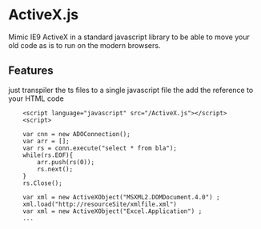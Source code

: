 # ActiveX.js
Mimic IE9 ActiveX in a standard javascript library to be able to move your old code as is to run on the modern browsers.
## Features
just transpiler the ts files to a single javascript file the add the reference to your HTML code
```
    <script language="javascript" src="/ActiveX.js"></script>
    <script>
    
    var cnn = new ADOConnection();
    var arr = [];
    var rs = conn.execute("select * from bla");
    while(rs.EOF){
        arr.push(rs(0));
        rs.next();
    }
    rs.Close();
    
    var xml = new ActiveXObject("MSXML2.DOMDocument.4.0") ;
    xml.load("http://resourceSite/xmlfile.xml")
    var xml = new ActiveXObject("Excel.Application") ;
    ...
```



